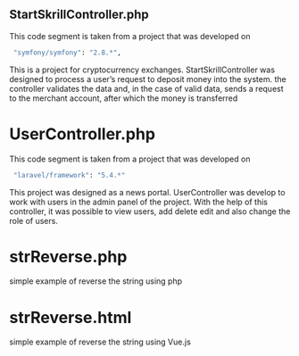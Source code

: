 ## StartSkrillController.php

This code segment is taken from a project that was developed on

```bash
 "symfony/symfony": "2.8.*",
```

This is a project for cryptocurrency exchanges.
StartSkrillController was designed to process a user’s request to deposit money into the system.
the controller validates the data and, in the case of valid data, sends a request to the merchant account, after which the money is transferred

# UserController.php

This code segment is taken from a project that was developed on

```bash
 "laravel/framework": "5.4.*"
```
This project was designed as a news portal.
UserController was develop to work with users in the admin panel of the project.
With the help of this controller, it was possible to view users, add delete edit and also change the role of users.

# strReverse.php

simple example of reverse the string using php


# strReverse.html

simple example of reverse the string using Vue.js
